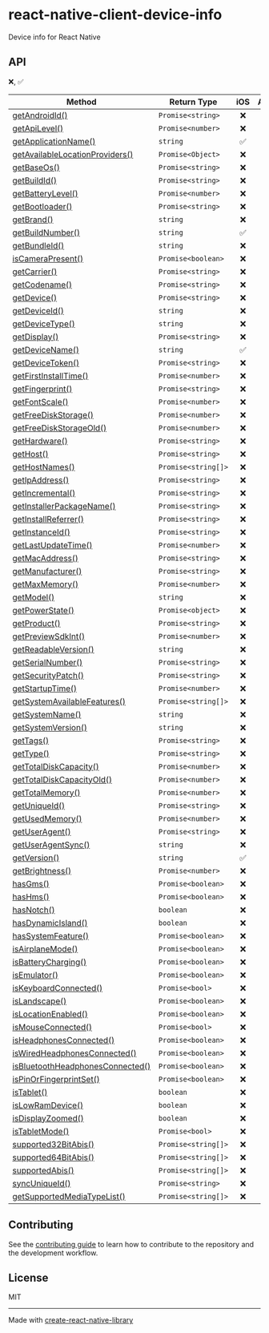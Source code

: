 # react-native-client-device-info

Device info for React Native

## API

❌,  ✅

| Method                                                              | Return Type        | iOS  | Android | Windows | Web  | visionOS |
| ------------------------------------------------------------------- | ------------------ |:----:|:-------:| :-----: | :-:  | :------: |
| [getAndroidId()](#getandroidid)                                     | `Promise<string>`  |  ❌   |    ❌    |   ❌     | ❌   |   ❌     |
| [getApiLevel()](#getapilevel)                                       | `Promise<number>`  |  ❌   |    ❌    |   ❌     | ❌   |   ❌     |
| [getApplicationName()](#getapplicationname)                         | `string`           |  ✅   |    ✅    |   ❌     | ❌   |   ❌     |
| [getAvailableLocationProviders()](#getAvailableLocationProviders)   | `Promise<Object>`  |  ❌   |    ❌    |   ❌     | ❌   |   ❌     |
| [getBaseOs()](#getbaseOs)                                           | `Promise<string>`  |  ❌   |    ❌    |   ❌     | ❌   |   ❌     |
| [getBuildId()](#getbuildid)                                         | `Promise<string>`  |  ❌   |    ❌    |   ❌     | ❌   |   ❌     |
| [getBatteryLevel()](#getbatterylevel)                               | `Promise<number>`  |  ❌   |    ❌    |   ❌     | ❌   |   ❌     |
| [getBootloader()](#getbootloader)                                   | `Promise<string>`  |  ❌   |    ❌    |   ❌     | ❌   |   ❌     |
| [getBrand()](#getbrand)                                             | `string`           |  ❌   |    ❌    |   ❌     | ❌   |   ❌     |
| [getBuildNumber()](#getbuildnumber)                                 | `string`           |  ✅   |    ✅    |   ❌     | ❌   |   ❌     |
| [getBundleId()](#getbundleid)                                       | `string`           |  ❌   |    ❌    |   ❌     | ❌   |   ❌     |
| [isCameraPresent()](#iscamerapresent)                               | `Promise<boolean>` |  ❌   |    ❌    |   ❌     | ❌   |   ❌     |
| [getCarrier()](#getcarrier)                                         | `Promise<string>`  |  ❌   |    ❌    |   ❌     | ❌   |   ❌     |
| [getCodename()](#getcodename)                                       | `Promise<string>`  |  ❌   |    ❌    |   ❌     | ❌   |   ❌     |
| [getDevice()](#getdevice)                                           | `Promise<string>`  |  ❌   |    ❌    |   ❌     | ❌   |   ❌     |
| [getDeviceId()](#getdeviceid)                                       | `string`           |  ❌   |    ❌    |   ❌     | ❌   |   ❌     |
| [getDeviceType()](#getDeviceType)                                   | `string`           |  ❌   |    ❌    |   ❌     | ❌   |   ❌     |
| [getDisplay()](#getdisplay)                                         | `Promise<string>`  |  ❌   |    ❌    |   ❌     | ❌   |   ❌     |
| [getDeviceName()](#getdevicename)                                   | `string`   |  ✅   |    ✅    |   ❌     | ❌   |   ❌     |
| [getDeviceToken()](#getdevicetoken)                                 | `Promise<string>`  |  ❌   |    ❌    |   ❌     | ❌   |   ❌     |
| [getFirstInstallTime()](#getfirstinstalltime)                       | `Promise<number>`  |  ❌   |    ❌    |   ❌     | ❌   |   ❌     |
| [getFingerprint()](#getfingerprint)                                 | `Promise<string>`  |  ❌   |    ❌    |   ❌     | ❌   |   ❌     |
| [getFontScale()](#getfontscale)                                     | `Promise<number>`  |  ❌   |    ❌    |   ❌     | ❌   |   ❌     |
| [getFreeDiskStorage()](#getfreediskstorage)                         | `Promise<number>`  |  ❌   |    ❌    |   ❌     | ❌   |   ❌     |
| [getFreeDiskStorageOld()](#getfreediskstorageold)                   | `Promise<number>`  |  ❌   |    ❌    |   ❌     | ❌   |   ❌     |
| [getHardware()](#gethardware)                                       | `Promise<string>`  |  ❌   |    ❌    |   ❌     | ❌   |   ❌     |
| [getHost()](#gethost)                                               | `Promise<string>`  |  ❌   |    ❌    |   ❌     | ❌   |   ❌     |
| [getHostNames()](#getHostNames)                                     | `Promise<string[]>` |  ❌   |    ❌    |   ❌     | ❌   |   ❌     |
| [getIpAddress()](#getipaddress)                                     | `Promise<string>`  |  ❌   |    ❌    |   ❌     | ❌   |   ❌     |
| [getIncremental()](#getincremental)                                 | `Promise<string>`  |  ❌   |    ❌    |   ❌     | ❌   |   ❌     |
| [getInstallerPackageName()](#getinstallerpackagename)               | `Promise<string>`  |  ❌   |    ❌    |   ❌     | ❌   |   ❌     |
| [getInstallReferrer()](#getinstallreferrer)                         | `Promise<string>`  |  ❌   |    ❌    |   ❌     | ❌   |   ❌     |
| [getInstanceId()](#getinstanceid)                                   | `Promise<string>`  |  ❌   |    ❌    |   ❌     | ❌   |   ❌     |
| [getLastUpdateTime()](#getlastupdatetime)                           | `Promise<number>`  |  ❌   |    ❌    |   ❌     | ❌   |   ❌     |
| [getMacAddress()](#getmacaddress)                                   | `Promise<string>`  |  ❌   |    ❌    |   ❌     | ❌   |   ❌     |
| [getManufacturer()](#getmanufacturer)                               | `Promise<string>`  |  ❌   |    ❌    |   ❌     | ❌   |   ❌     |
| [getMaxMemory()](#getmaxmemory)                                     | `Promise<number>`  |  ❌   |    ❌    |   ❌     | ❌   |   ❌     |
| [getModel()](#getmodel)                                             | `string`           |  ❌   |    ❌    |   ❌     | ❌   |   ❌     |
| [getPowerState()](#getpowerstate)                                   | `Promise<object>`  |  ❌   |    ❌    |   ❌     | ❌   |   ❌     |
| [getProduct()](#getproduct)                                         | `Promise<string>`  |  ❌   |    ❌    |   ❌     | ❌   |   ❌     |
| [getPreviewSdkInt()](#getPreviewSdkInt)                             | `Promise<number>`  |  ❌   |    ❌    |   ❌     | ❌   |   ❌     |
| [getReadableVersion()](#getreadableversion)                         | `string`           |  ❌   |    ❌    |   ❌     | ❌   |   ❌     |
| [getSerialNumber()](#getserialnumber)                               | `Promise<string>`  |  ❌   |    ❌    |   ❌     | ❌   |   ❌     |
| [getSecurityPatch()](#getsecuritypatch)                             | `Promise<string>`  |  ❌   |    ❌    |   ❌     | ❌   |   ❌     |
| [getStartupTime()](#getstartuptime)                                 | `Promise<number>`  |  ❌   |    ❌    |   ❌     | ❌   |   ❌     |
| [getSystemAvailableFeatures()](#getSystemAvailableFeatures)         | `Promise<string[]>` |  ❌   |    ❌    |   ❌     | ❌   |   ❌     |
| [getSystemName()](#getsystemname)                                   | `string`           |  ❌   |    ❌    |   ❌     | ❌   |   ❌     |
| [getSystemVersion()](#getsystemversion)                             | `string`           |  ❌   |    ❌    |   ❌     | ❌   |   ❌     |
| [getTags()](#gettags)                                               | `Promise<string>`  |  ❌   |    ❌    |   ❌     | ❌   |   ❌     |
| [getType()](#gettype)                                               | `Promise<string>`  |  ❌   |    ❌    |   ❌     | ❌   |   ❌     |
| [getTotalDiskCapacity()](#gettotaldiskcapacity)                     | `Promise<number>`  |  ❌   |    ❌    |   ❌     | ❌   |   ❌     |
| [getTotalDiskCapacityOld()](#gettotaldiskcapacityold)               | `Promise<number>`  |  ❌   |    ❌    |   ❌     | ❌   |   ❌     |
| [getTotalMemory()](#gettotalmemory)                                 | `Promise<number>`  |  ❌   |    ❌    |   ❌     | ❌   |   ❌     |
| [getUniqueId()](#getuniqueid)                                       | `Promise<string>`  |  ❌   |    ❌    |   ❌     | ❌   |   ❌     |
| [getUsedMemory()](#getusedmemory)                                   | `Promise<number>`  |  ❌   |    ❌    |   ❌     | ❌   |   ❌     |
| [getUserAgent()](#getuseragent)                                     | `Promise<string>`  |  ❌   |    ❌    |   ❌     | ❌   |   ❌     |
| [getUserAgentSync()](#getuseragent)                                 | `string`           |  ❌   |    ❌    |   ❌     | ❌   |   ❌     |
| [getVersion()](#getversion)                                         | `string`           |   ✅   |    ✅     |   ❌     | ❌   |   ❌     |
| [getBrightness()](#getBrightness)                                   | `Promise<number>`  |  ❌   |    ❌    |   ❌     | ❌   |   ❌     |
| [hasGms()](#hasGms)                                                 | `Promise<boolean>` |  ❌   |    ❌    |   ❌     | ❌   |   ❌     |
| [hasHms()](#hasHms)                                                 | `Promise<boolean>` |  ❌   |    ❌    |   ❌     | ❌   |   ❌     |
| [hasNotch()](#hasNotch)                                             | `boolean`          |  ❌   |    ❌    |   ❌     | ❌   |   ❌     |
| [hasDynamicIsland()](#hasDynamicIsland)                             | `boolean`          |  ❌   |    ❌    |   ❌     | ❌   |   ❌     |
| [hasSystemFeature()](#hassystemfeaturefeature)                      | `Promise<boolean>` |  ❌   |    ❌    |   ❌     | ❌   |   ❌     |
| [isAirplaneMode()](#isairplanemode)                                 | `Promise<boolean>` |  ❌   |    ❌    |   ❌     | ❌   |   ❌     |
| [isBatteryCharging()](#isbatterycharging)                           | `Promise<boolean>` |  ❌   |    ❌    |   ❌     | ❌   |   ❌     |
| [isEmulator()](#isemulator)                                         | `Promise<boolean>` |  ❌   |    ❌    |   ❌     | ❌   |   ❌     |
| [isKeyboardConnected()](#iskeyboardconnected)                       | `Promise<bool>`    |  ❌   |    ❌    |   ❌     | ❌   |   ❌     |
| [isLandscape()](#isLandscape)                                       | `Promise<boolean>` |  ❌   |    ❌    |   ❌     | ❌   |   ❌     |
| [isLocationEnabled()](#isLocationEnabled)                           | `Promise<boolean>` |  ❌   |    ❌    |   ❌     | ❌   |   ❌     |
| [isMouseConnected()](#ismouseconneted)                              | `Promise<bool>`    |  ❌   |    ❌    |   ❌     | ❌   |   ❌     |
| [isHeadphonesConnected()](#isHeadphonesConnected)                   | `Promise<boolean>` |  ❌   |    ❌    |   ❌     | ❌   |   ❌     |
| [isWiredHeadphonesConnected()](#isWiredHeadphonesConnected)         | `Promise<boolean>` |  ❌   |    ❌    |   ❌     | ❌   |   ❌     |
| [isBluetoothHeadphonesConnected()](#isBluetoothHeadphonesConnected) | `Promise<boolean>` |  ❌   |    ❌    |   ❌     | ❌   |   ❌     |
| [isPinOrFingerprintSet()](#ispinorfingerprintset)                   | `Promise<boolean>` |  ❌   |    ❌    |   ❌     | ❌   |   ❌     |
| [isTablet()](#istablet)                                             | `boolean`          |  ❌   |    ❌    |   ❌     | ❌   |   ❌     |
| [isLowRamDevice()](#istablet)                                       | `boolean`          |  ❌   |    ❌    |   ❌     | ❌   |   ❌     |
| [isDisplayZoomed()](#isdisplayzoomed)                               | `boolean`          |  ❌   |    ❌    |   ❌     | ❌   |   ❌     |
| [isTabletMode()](#istabletmode)                                     | `Promise<bool>`    |  ❌   |    ❌    |   ❌     | ❌   |   ❌     |
| [supported32BitAbis()](#supported32BitAbis)                         | `Promise<string[]>` |  ❌   |    ❌    |   ❌     | ❌   |   ❌     |
| [supported64BitAbis()](#supported64BitAbis)                         | `Promise<string[]>` |  ❌   |    ❌    |   ❌     | ❌   |   ❌     |
| [supportedAbis()](#supportedAbis)                                   | `Promise<string[]>` |  ❌   |    ❌    |   ❌     | ❌   |   ❌     |
| [syncUniqueId()](#syncuniqueid)                                     | `Promise<string>`  |  ❌   |    ❌    |   ❌     | ❌   |   ❌     |
| [getSupportedMediaTypeList()](#getSupportedMediaTypeList)           | `Promise<string[]>` |  ❌   |    ❌    |   ❌     | ❌   |   ❌     |


## Contributing

See the [contributing guide](CONTRIBUTING.md) to learn how to contribute to the repository and the development workflow.

## License

MIT

---

Made with [create-react-native-library](https://github.com/callstack/react-native-builder-bob)
